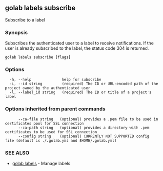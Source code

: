 ## golab labels subscribe

Subscribe to a label

### Synopsis


Subscribes the authenticated user to a label to receive notifications. If the user is already subscribed to the label, the status code 304 is returned.

```
golab labels subscribe [flags]
```

### Options

```
  -h, --help              help for subscribe
  -i, --id string         (required) The ID or URL-encoded path of the project owned by the authenticated user
  -l, --label_id string   (required) The ID or title of a project's label
```

### Options inherited from parent commands

```
      --ca-file string   (optional) provides a .pem file to be used in certificates pool for SSL connection
      --ca-path string   (optional) provides a directory with .pem certificates to be used for SSL connection
      --config string    (optional) CURRENTLY NOT SUPPORTED config file (default is ./.golab.yml and $HOME/.golab.yml)
```

### SEE ALSO
* [golab labels](golab_labels.md)	 - Manage labels

